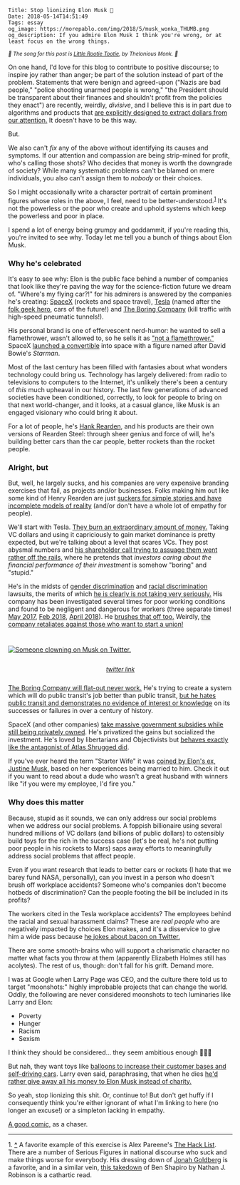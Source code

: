    Title: Stop lionizing Elon Musk 🤡
    Date: 2018-05-14T14:51:49
    Tags: essay
    og_image: https://morepablo.com/img/2018/5/musk_wonka_THUMB.png
    og_description: If you admire Elon Musk I think you're wrong, or at least focus on the wrong things.

<small><em>🎵 The song for this post is <a href="https://www.youtube.com/watch?v=cDUKWCZD5Qs">Little Rootie Tootie</a>, by Thelonious Monk. 🎵</em></small>

On one hand, I'd love for this blog to contribute to positive discourse; to
inspire joy rather than anger; be part of the solution instead of part of the
problem. Statements that were benign and agreed-upon ("Nazis are bad people,"
"police shooting unarmed people is wrong," "the President should be transparent
about their finances and shouldn't profit from the policies they enact") are
recently, weirdly, _divisive_, and I believe this is in part due to algorithms and
products that [are explicitly designed to extract dollars from our attention.][9]
It doesn't have to be this way.

But.

We also can't _fix_ any of the above without identifying its causes and
symptoms. If our attention and compassion are being strip-mined for profit,
who's calling those shots? Who decides that money is worth the downgrade of
society? While many systematic problems can't be blamed on mere individuals,
you also can't assign them to _nobody_ or their choices.

So I might occasionally write a character portrait of certain prominent figures
whose roles in the above, I feel, need to be better-understood.<sup id="place1"><a href="#footnote1">1</a></sup>
It's not the powerless or the poor who create and uphold systems which keep
the powerless and poor in place.

I spend a lot of energy being grumpy and goddammit, if you're reading this,
you're invited to see why. Today let me tell you a bunch of things about Elon
Musk.

### Why he's celebrated

It's easy to see why: Elon is the public face behind a number of companies
that look like they're paving the way for the science-fiction future we dream of.
"Where's my flying car?!" for his admirers is answered by the
companies he's creating: [SpaceX][10] (rockets and space travel), [Tesla][11]
(named after the [folk geek hero][4], cars of the future!) and [The Boring
Company][12] (kill traffic with high-speed pneumatic tunnels!).

His personal brand is one of effervescent nerd-humor: he wanted to sell a
flamethrower, wasn't allowed to, so he sells it as ["not a flamethrower."][5]
SpaceX [launched a convertible][6] into space with a figure named after David
Bowie's _Starman_.

Most of the last century has been filled with fantasies about what wonders
technology could bring us. Technology has largely delivered: from radio to
televisions to computers to the Internet, it's unlikely there's been a century
of _this_ much upheaval in our history. The last few generations of advanced
societies have been conditioned, correctly, to look for people to bring on that
next world-changer, and it looks, at a casual glance, like Musk is an engaged
visionary who could bring it about.

For a lot of people, he's [Hank Rearden][34], and his products are their own
versions of Rearden Steel: through sheer genius and force of will, he's building
better cars than the car people, better rockets than the rocket people.

### Alright, but

But, well, he largely sucks, and his companies are very expensive branding
exercises that fail, as projects and/or businesses. Folks making him out like
some kind of Henry Rearden are just [suckers for simple stories and have
incomplete models of reality][35] (and/or don't have a whole lot of empathy for people).

We'll start with Tesla. [They burn an extraordinary
amount of money.][13] Taking VC dollars and using it capriciously to gain market
dominance is pretty expected, but we're talking about a level that scares VCs.
They post abysmal numbers and [his shareholder call trying to assuage them went
rather off the rails,][14] where he pretends that _investors caring about the
financial performance of their investment_ is somehow "boring" and "stupid."

He's in the midsts of [gender discrimination][16] and [racial
discrimination][15] lawsuits, the merits of which [he is clearly is not taking
very seriously.][17] His company has been investigated several times for poor
working conditions and found to be negligent and dangerous for workers (three
separate times! [May 2017][18], [Feb 2018][19], [April 2018][20]). He [brushes
that off too.][21] Weirdly, [the company retaliates against those who
want to start a union!][22]

<div class="caption-img-block" style="margin: 25px auto">
<a href="https://twitter.com/thetomzone/status/994661340689158146" target="blank">
<img src="/img/2018/5/musk_wonka_THUMB.png" alt="Someone clowning on Musk on Twitter." style="margin: 15px auto;" /></a>
<p style="font-style: italic; text-align: center; font-size: small"><a href="https://twitter.com/thetomzone/status/994661340689158146">twitter link</a></p>
</div>

[The Boring Company will flat-out never work.][7] He's trying to create a system
which will do public transit's job better than public transit, [but he hates
public transit and demonstrates no evidence of interest or knowledge][23] on its
successes or failures in over a century of history.

SpaceX (and other companies) [take massive government subsidies while still
being privately owned][36]. He's privatized the gains but socialized the
investment. He's loved by libertarians and Objectivists but [behaves exactly
like the antagonist of Atlas Shrugged did][37].

If you've ever heard the term "Starter Wife" it was [coined by Elon's ex,
Justine Musk,][24] based on her experiences being married to him. Check it out
if you want to read about a dude who wasn't a great husband with winners like
"if you were my employee, I'd fire you."

### Why does this matter

Because, stupid as it sounds, we can only address our social problems when we
address our social problems. A foppish billionaire using several hundred
millions of VC dollars (and billions of public dollars) to ostensibly build toys
for the rich in the success case (let's be real, he's not putting poor people in
his rockets to Mars) saps away efforts to meaningfully address social problems
that affect people.

Even if you want research that leads to better cars or rockets (I hate that we
barey fund NASA, personally), can you invest in a person who doesn't brush off
workplace accidents? Someone who's companies don't become hotbeds of
discrimination? Can the people footing the bill be included in its profits?

The workers cited in the Tesla workplace accidents? The employees behind the
racial and sexual harassment claims? These are _real people_ who are negatively
impacted by choices Elon makes, and it's a disservice to give him a wide pass
because [he jokes about bacon on Twitter.][25]

There are some smooth-brains who will support a charismatic character no matter
what facts you throw at them (apparently Elizabeth Holmes still has acolytes).
The rest of us, though: don't fall for his grift. Demand more.

I was at Google when Larry Page was CEO, and the culture there told us to target
"moonshots:" highly improbable projects that can change the world. Oddly, the
following are never considered moonshots to tech luminaries like Larry and Elon:

* Poverty
* Hunger
* Racism
* Sexism

I think they should be considered… they seem ambitious enough 🤷🏼‍♂️

But nah, they want toys like [balloons to increase their customer bases and
self-driving cars][8]. Larry even said, paraphrasing, that when he dies [he'd
rather give away all his money to Elon Musk instead of charity.][26]

So yeah, stop lionizing this shit. Or, continue to! But don't get huffy if I
consequently think you're either ignorant of what I'm linking to here (no longer
an excuse!) or a simpleton lacking in empathy.

[A good comic,][38] as a chaser.

---

<span id="footnote1">1.</span> <a href="#place1"><strong>^</strong></a>
A favorite example of this exercise is Alex Pareene's [The Hack List][1]. There
are a number of Serious Figures in national discourse who suck and make things
worse for everybody. His dressing down of [Jonah Goldberg][2] is a favorite, and
in a similar vein, [this takedown][3] of Ben Shapiro by Nathan J. Robinson is a
cathartic read.

   [1]: https://www.salon.com/topic/the_hack_list/
   [2]: https://www.salon.com/2012/05/10/jonah_goldbergs_desperation/
   [3]: https://static.currentaffairs.org/2017/12/the-cool-kids-philosopher
   [4]: http://theoatmeal.com/comics/tesla
   [5]: https://mashable.com/2018/01/26/elon-musk-flamethrower/#D7WV1.dQAmqz
   [6]: https://www.vox.com/science-and-health/2018/2/6/16981856/space-x-tesla-falcon-heavy-live-stream-mars
   [7]: https://amateurplanner.blogspot.com/2018/03/the-complete-infeasibility-of-boring.html
   [8]: https://x.company/
   [9]: https://twitter.com/max_read/status/994948736601247745
   [10]: http://www.spacex.com/
   [11]: https://www.tesla.com/
   [12]: https://www.boringcompany.com/
   [13]: https://www.bloomberg.com/graphics/2018-tesla-burns-cash/
   [14]: https://mashable.com/2018/05/09/tesla-elon-musk-earnings-call-analyst/#p6jYHQr.fkqo
   [15]: https://www.reuters.com/article/us-tesla-lawsuit/tesla-hit-by-class-action-lawsuit-claiming-racial-discrimination-idUSKBN1DD2RS
   [16]: https://www.newyorker.com/magazine/2017/11/20/the-tech-industrys-gender-discrimination-problem
   [17]: https://www.theroot.com/lawsuit-alleges-calif-tesla-factory-is-a-hotbed-for-r-1820414385
   [18]: https://www.theguardian.com/technology/2017/may/18/tesla-workers-factory-conditions-elon-musk
   [19]: https://www.buzzfeed.com/carolineodonovan/tesla-fremont-factory-injuries?utm_term=.ugqxWRDgK#.ks3vDYReq
   [20]: https://www.technologyreview.com/s/610889/tesla-says-its-factory-is-saferbut-it-left-injuries-off-the-books/
   [21]: https://www.fastcompany.com/40560294/tesla-calls-journalism-nonprofit-an-extremist-organization-after-negative-story
   [22]: http://money.cnn.com/2017/10/26/technology/tesla-uaw-firings/index.html
   [23]: http://fortune.com/2017/12/16/elon-musk-public-transport/
   [24]: https://www.marieclaire.com/sex-love/a5380/millionaire-starter-wife/
   [25]: https://twitter.com/elonmusk/status/878044200960380928?lang=en
   [26]: https://www.vox.com/2015/8/12/9140477/google-alphabet-larry-page-charity
   [27]: https://www.theonion.com/horrified-grimes-stumbles-upon-boyfriend-s-18-billion-1825896619
   [28]: https://twitter.com/pajamashaw/status/993678173987581953
   [29]: https://twitter.com/Booth/status/993653277748219905
   [30]: https://twitter.com/VegPol/status/993981505193103360
   [31]: https://twitter.com/__sagwa__/status/993656936313884672
   [32]: https://twitter.com/markyannna/status/993668999782154240
   [33]: https://twitter.com/epitasis/status/993665930449350656
   [34]: https://en.wikipedia.org/wiki/List_of_Atlas_Shrugged_characters#Henry_%22Hank%22_Rearden
   [35]: /2018/01/paper-worlds-the-heroes-who-inhabit-them.html
   [36]: http://www.latimes.com/business/la-fi-hy-musk-subsidies-20150531-story.html
   [37]: https://twitter.com/existentialcoms/status/995039103237341184
   [38]: http://existentialcomics.com/comic/other/17
